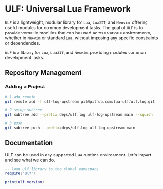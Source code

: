 # ULF: Universal Lua Framework

`ULF` is a lightweight, modular library for `Lua`, `LuaJIT`, and `Neovim`,
offering useful modules for common development tasks. The goal of `ULF` is to
provide versatile modules that can be used across various environments, whether
in `Neovim` or standard `Lua`, without imposing any specific constraints or
dependencies.

`ULF` is a library for `Lua`, `LuaJIT`, and `Neovim`, providing modules common development tasks.

## Repository Management

### Adding a Project

```sh
# 1 add remote
git remote add -f ulf-log-upstream git@github.com:lua-ulf/ulf.log.git

# 2 setup subtree
git subtree add --prefix deps/ulf.log ulf-log-upstream main --squash

# 3 push
git subtree push --prefix=deps/ulf.log ulf-log-upstream main
```

## Documentation

ULF can be used in any supported Lua runtime environment. Let's import and see
what we can do.

```lua
-- load ulf library to the global namespace
require("ulf")

print(ulf.version)
```
